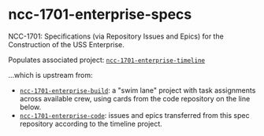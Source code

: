 # ncc-1701-enterprise-specs
NCC-1701: Specifications (via Repository Issues and Epics) for the Construction of the USS Enterprise.

Populates associated project:  [`ncc-1701-enterprise-timeline`](https://github.com/dpcunningham/ncc-1701-enterprise-specs/projects)

...which is upstream from:
- [`ncc-1701-enterprise-build`](https://github.com/dpcunningham/ncc-1701-enterprise-code/projects): a "swim lane" project with task assignments across available crew, using cards from the code repository on the line below.
- [`ncc-1701-enterprise-code`](https://github.com/dpcunningham/ncc-1701-enterprise-code): issues and epics transferred from this spec repository according to the timeline project.

